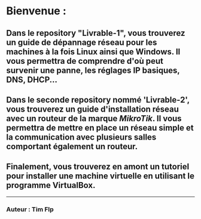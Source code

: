 # Bienvenue :

## Dans le repository "Livrable-1", vous trouverez un guide de dépannage réseau pour les machines à la fois Linux ainsi que Windows. Il vous permettra de comprendre d'où peut survenir une panne, les réglages IP basiques, DNS, DHCP... 

## Dans le seconde repository nommé 'Livrable-2', vous trouverez un guide d'installation réseau avec un routeur de la marque ***MikroTik***. Il vous permettra de mettre en place un réseau simple et la communication avec plusieurs salles comportant également un routeur.

## Finalement, vous trouverez en amont un tutoriel pour installer une machine virtuelle en utilisant le programme VirtualBox.
----- 
### Auteur : Tim Flp
